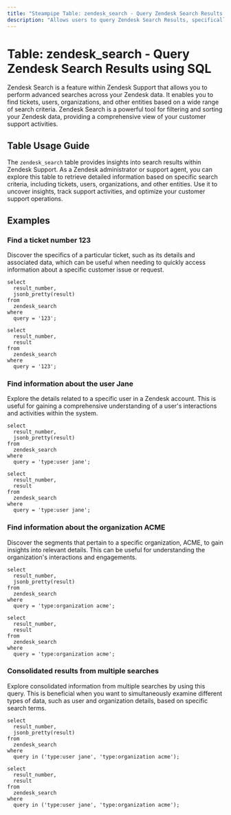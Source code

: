 ```yaml
---
title: "Steampipe Table: zendesk_search - Query Zendesk Search Results using SQL"
description: "Allows users to query Zendesk Search Results, specifically retrieving tickets, users, organizations, and other entities based on search criteria."
---
```


# Table: zendesk_search - Query Zendesk Search Results using SQL

Zendesk Search is a feature within Zendesk Support that allows you to perform advanced searches across your Zendesk data. It enables you to find tickets, users, organizations, and other entities based on a wide range of search criteria. Zendesk Search is a powerful tool for filtering and sorting your Zendesk data, providing a comprehensive view of your customer support activities.

## Table Usage Guide

The `zendesk_search` table provides insights into search results within Zendesk Support. As a Zendesk administrator or support agent, you can explore this table to retrieve detailed information based on specific search criteria, including tickets, users, organizations, and other entities. Use it to uncover insights, track support activities, and optimize your customer support operations.

## Examples

### Find a ticket number 123
Discover the specifics of a particular ticket, such as its details and associated data, which can be useful when needing to quickly access information about a specific customer issue or request.

```sql+postgres
select
  result_number,
  jsonb_pretty(result)
from
  zendesk_search
where
  query = '123';
```

```sql+sqlite
select
  result_number,
  result
from
  zendesk_search
where
  query = '123';
```

### Find information about the user Jane
Explore the details related to a specific user in a Zendesk account. This is useful for gaining a comprehensive understanding of a user's interactions and activities within the system.

```sql+postgres
select
  result_number,
  jsonb_pretty(result)
from
  zendesk_search
where
  query = 'type:user jane';
```

```sql+sqlite
select
  result_number,
  result
from
  zendesk_search
where
  query = 'type:user jane';
```

### Find information about the organization ACME
Discover the segments that pertain to a specific organization, ACME, to gain insights into relevant details. This can be useful for understanding the organization's interactions and engagements.

```sql+postgres
select
  result_number,
  jsonb_pretty(result)
from
  zendesk_search
where
  query = 'type:organization acme';
```

```sql+sqlite
select
  result_number,
  result
from
  zendesk_search
where
  query = 'type:organization acme';
```


### Consolidated results from multiple searches
Explore consolidated information from multiple searches by using this query. This is beneficial when you want to simultaneously examine different types of data, such as user and organization details, based on specific search terms.
```sql+postgres
select
  result_number,
  jsonb_pretty(result)
from
  zendesk_search
where
  query in ('type:user jane', 'type:organization acme');
```

```sql+sqlite
select
  result_number,
  result
from
  zendesk_search
where
  query in ('type:user jane', 'type:organization acme');
```